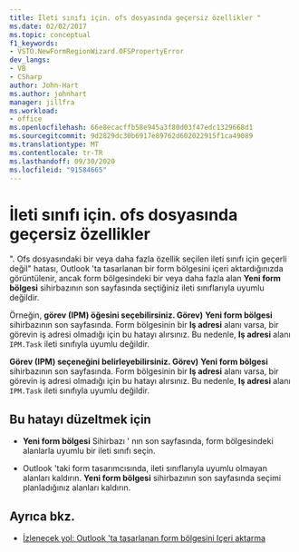 ```yaml
---
title: İleti sınıfı için. ofs dosyasında geçersiz özellikler "
ms.date: 02/02/2017
ms.topic: conceptual
f1_keywords:
- VSTO.NewFormRegionWizard.OFSPropertyError
dev_langs:
- VB
- CSharp
author: John-Hart
ms.author: johnhart
manager: jillfra
ms.workload:
- office
ms.openlocfilehash: 66e8ecacffb58e945a3f80d03f47edc1329668d1
ms.sourcegitcommit: 9d2829dc30b6917e89762d602022915f1ca49089
ms.translationtype: MT
ms.contentlocale: tr-TR
ms.lasthandoff: 09/30/2020
ms.locfileid: "91584665"
---
```

# <a name="invalid-properties-in-the-ofs-file-for-the-message-class"></a>İleti sınıfı için. ofs dosyasında geçersiz özellikler

  ". Ofs dosyasındaki bir veya daha fazla özellik seçilen ileti sınıfı için geçerli değil" hatası, Outlook 'ta tasarlanan bir form bölgesini içeri aktardığınızda görüntülenir, ancak form bölgesindeki bir veya daha fazla alan **Yeni form bölgesi** sihirbazının son sayfasında seçtiğiniz ileti sınıflarıyla uyumlu değildir.

Örneğin, **görev (IPM) öğesini seçebilirsiniz. Görev)** **Yeni form bölgesi** sihirbazının son sayfasında. Form bölgesinin bir **Iş adresi** alanı varsa, bir görevin iş adresi olmadığı için bu hatayı alırsınız. Bu nedenle, **Iş adresi** alanı `IPM.Task` ileti sınıfıyla uyumlu değildir.

 **Görev (IPM) seçeneğini belirleyebilirsiniz. Görev)** **Yeni form bölgesi** sihirbazının son sayfasında. Form bölgesinin bir **Iş adresi** alanı varsa, bir görevin iş adresi olmadığı için bu hatayı alırsınız. Bu nedenle, **Iş adresi** alanı `IPM.Task` ileti sınıfıyla uyumlu değildir.

## <a name="to-correct-this-error"></a>Bu hatayı düzeltmek için

- **Yeni form bölgesi** Sihirbazı ' nın son sayfasında, form bölgesindeki alanlarla uyumlu bir ileti sınıfı seçin.

- Outlook 'taki form tasarımcısında, ileti sınıflarıyla uyumlu olmayan alanları kaldırın. **Yeni form bölgesi** sihirbazının son sayfasında seçimi planladığınız alanları kaldırın.

## <a name="see-also"></a>Ayrıca bkz.
- [İzlenecek yol: Outlook 'ta tasarlanan form bölgesini Içeri aktarma](../vsto/walkthrough-importing-a-form-region-that-is-designed-in-outlook.md)
